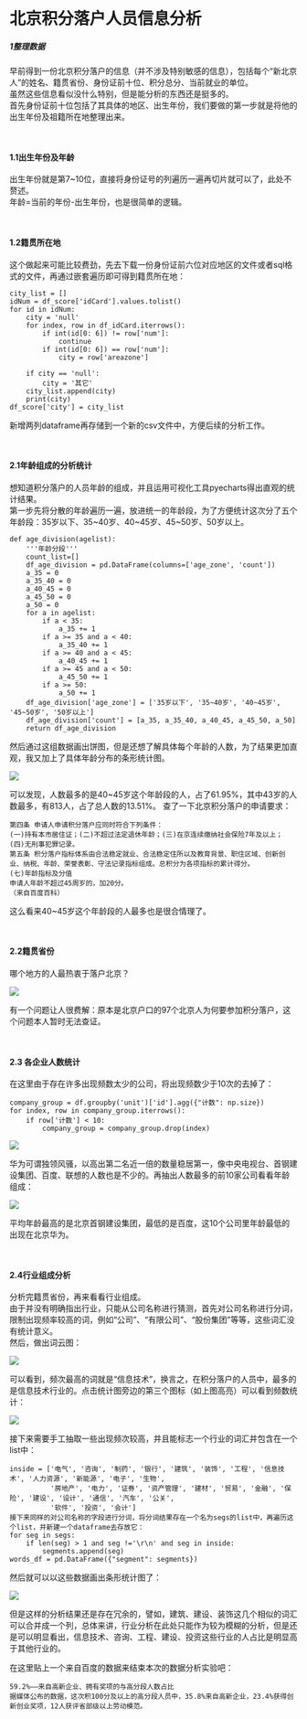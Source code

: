 <h1>北京积分落户人员信息分析</h1>
<h5>1整理数据</h5>
<p>早前得到一份北京积分落户的信息（并不涉及特别敏感的信息），包括每个“新北京人”的姓名、籍贯省份、身份证前十位、积分总分、当前就业的单位。<br>
虽然这些信息看似没什么特别，但是能分析的东西还是挺多的。<br>
首先身份证前十位包括了其具体的地区、出生年份，我们要做的第一步就是将他的出生年份及祖籍所在地整理出来。</p>
<br>
<h4>1.1出生年份及年龄</h4>
<p>出生年份就是第7~10位，直接将身份证号的列遍历一遍再切片就可以了，此处不赘述。<br>
年龄=当前的年份-出生年份，也是很简单的逻辑。</p>
<br>
<h4>1.2籍贯所在地</h4>
<p>这个做起来可能比较费劲，先去下载一份身份证前六位对应地区的文件或者sql格式的文件，再通过嵌套遍历即可得到籍贯所在地：</p>

```
city_list = []
idNum = df_score['idCard'].values.tolist()
for id in idNum:
    city = 'null'
    for index, row in df_idCard.iterrows():
        if int(id[0: 6]) != row['num']:
            continue
        if int(id[0: 6]) == row['num']:
            city = row['areazone']

    if city == 'null':
        city = '其它'
    city_list.append(city)
    print(city)
df_score['city'] = city_list
```

<p>新增两列dataframe再存储到一个新的csv文件中，方便后续的分析工作。</p>
<br>
<h4>2.1年龄组成的分析统计</h4>
<p>想知道积分落户的人员年龄的组成，并且运用可视化工具pyecharts得出直观的统计结果。<br>
第一步先将分散的年龄遍历一遍，放进统一的年龄段，为了方便统计这次分了五个年龄段：35岁以下、35~40岁、40~45岁、45~50岁、50岁以上。</p>

```
def age_division(agelist):
    '''年龄分段'''
    count_list=[]
    df_age_division = pd.DataFrame(columns=['age_zone', 'count'])
    a_35 = 0
    a_35_40 = 0
    a_40_45 = 0
    a_45_50 = 0
    a_50 = 0
    for a in agelist:
        if a < 35:
            a_35 += 1
        if a >= 35 and a < 40:
            a_35_40 += 1
        if a >= 40 and a < 45:
            a_40_45 += 1
        if a >= 45 and a < 50:
            a_45_50 += 1
        if a >= 50:
            a_50 += 1
    df_age_division['age_zone'] = ['35岁以下', '35~40岁', '40~45岁', '45~50岁', '50岁以上']
    df_age_division['count'] = [a_35, a_35_40, a_40_45, a_45_50, a_50]
    return df_age_division
```

<p>然后通过这组数据画出饼图，但是还想了解具体每个年龄的人数，为了结果更加直观，我又加上了具体年龄分布的条形统计图。</p>
<img src="https://github.com/CrazyForamenMagnum/lwy-p/blob/%E5%8C%97%E4%BA%AC%E7%A7%AF%E5%88%86%E8%90%BD%E6%88%B7%E4%BF%A1%E6%81%AF%E5%88%86%E6%9E%90/2-bjr/pic1.png"/>
<p>可以发现，人数最多的是40~45岁这个年龄段的人，占了61.95%，其中43岁的人数最多，有813人，占了总人数的13.51%。
查了一下北京积分落户的申请要求：</p>

```
第四条 申请人申请积分落户应同时符合下列条件：
(一)持有本市居住证；(二)不超过法定退休年龄；(三)在京连续缴纳社会保险7年及以上；(四)无刑事犯罪记录。
第五条 积分落户指标体系由合法稳定就业、合法稳定住所以及教育背景、职住区域、创新创业、纳税、年龄、荣誉表彰、守法记录指标组成。总积分为各项指标的累计得分。
(七)年龄指标及分值
申请人年龄不超过45周岁的，加20分。
（来自百度百科）
```

<p>这么看来40~45岁这个年龄段的人最多也是很合情理了。</p>
<br>
<h4>2.2籍贯省份</h4>
<p>哪个地方的人最热衷于落户北京？</p>
<img src="https://github.com/CrazyForamenMagnum/lwy-p/blob/%E5%8C%97%E4%BA%AC%E7%A7%AF%E5%88%86%E8%90%BD%E6%88%B7%E4%BF%A1%E6%81%AF%E5%88%86%E6%9E%90/2-bjr/pic2.png"/>
<p>有一个问题让人很费解：原本是北京户口的97个北京人为何要参加积分落户，这个问题本人暂时无法查证。</p>
<br>

<h4>2.3 各企业人数统计</h4>
<p>在这里由于存在许多出现频数太少的公司，将出现频数少于10次的去掉了：</p>

```
company_group = df.groupby('unit')['id'].agg({"计数": np.size})
for index, row in company_group.iterrows():
    if row['计数'] < 10:
        company_group = company_group.drop(index)
```

<img src="https://github.com/CrazyForamenMagnum/lwy-p/blob/%E5%8C%97%E4%BA%AC%E7%A7%AF%E5%88%86%E8%90%BD%E6%88%B7%E4%BF%A1%E6%81%AF%E5%88%86%E6%9E%90/2-bjr/pic3.png"/>

<p>华为可谓独领风骚，以高出第二名近一倍的数量稳居第一，像中央电视台、首钢建设集团、百度、联想的人数也是不少的。再抽出人数最多的前10家公司看看年龄组成：</p>
<img src="https://github.com/CrazyForamenMagnum/lwy-p/blob/%E5%8C%97%E4%BA%AC%E7%A7%AF%E5%88%86%E8%90%BD%E6%88%B7%E4%BF%A1%E6%81%AF%E5%88%86%E6%9E%90/2-bjr/pic4.png"/>
<p>平均年龄最高的是北京首钢建设集团，最低的是百度，这10个公司里年龄最低的出现在北京华为。</p>
<br>
<h4>2.4行业组成分析</h4>
<p>
分析完籍贯省份，再来看看行业组成。<br>
由于并没有明确指出行业，只能从公司名称进行猜测，首先对公司名称进行分词，限制出现频率较高的词，例如“公司”、“有限公司”、“股份集团”等等，这些词汇没有统计意义。<br>
然后，做出词云图：
</p>
<img src="https://github.com/CrazyForamenMagnum/lwy-p/blob/%E5%8C%97%E4%BA%AC%E7%A7%AF%E5%88%86%E8%90%BD%E6%88%B7%E4%BF%A1%E6%81%AF%E5%88%86%E6%9E%90/2-bjr/pic5.png"/>
<p>可以看到，频次最高的词就是“信息技术”，换言之，在积分落户的人员中，最多的是信息技术行业的。点击统计图旁边的第三个图标（如上图高亮）可以看到频数统计：</p>
<img src="https://github.com/CrazyForamenMagnum/lwy-p/blob/%E5%8C%97%E4%BA%AC%E7%A7%AF%E5%88%86%E8%90%BD%E6%88%B7%E4%BF%A1%E6%81%AF%E5%88%86%E6%9E%90/2-bjr/pic6.png"/>

<p>接下来需要手工抽取一些出现频次较高，并且能标志一个行业的词汇并包含在一个list中：</p>

```
inside = ['电气', '咨询', '制药', '银行', '建筑', '装饰', '工程', '信息技术', '人力资源', '新能源', '电子', '生物',
          '房地产', '电力', '证券', '资产管理', '建材', '贸易', '金融', '保险', '建设', '设计', '通信', '汽车', '公关',
          '软件', '投资', '会计']
接下来同样的对公司名称的字段进行分词，将分词结果存在一个名为segs的list中，再遍历这个list，并新建一个dataframe去存放它：
for seg in segs:
    if len(seg) > 1 and seg !='\r\n' and seg in inside:
        segments.append(seg)
words_df = pd.DataFrame({"segment": segments})
```

<p>然后就可以以这些数据画出条形统计图了：</p>
<img src="https://github.com/CrazyForamenMagnum/lwy-p/blob/%E5%8C%97%E4%BA%AC%E7%A7%AF%E5%88%86%E8%90%BD%E6%88%B7%E4%BF%A1%E6%81%AF%E5%88%86%E6%9E%90/2-bjr/pic7.png"/>
<p>但是这样的分析结果还是存在冗余的，譬如，建筑、建设、装饰这几个相似的词汇可以合并成一个列，总体来讲，行业分析在此处只能作为较为模糊的分析，但是还是可以明显看出，信息技术、咨询、工程、建设、投资这些行业的人占比是明显高于其他行业的。</p>
<p>在这里贴上一个来自百度的数据来结束本次的数据分析实验吧：</p>

```
59.2%——来自高新企业、拥有奖项的与高分段人数占比
据媒体公布的数据，这次积100分及以上的高分段人员中，35.8%来自高新企业，23.4%获得创新创业奖项，12人获评省部级以上劳动模范。
```
